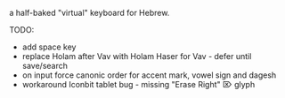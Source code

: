 a half-baked "virtual" keyboard for Hebrew.

TODO:
 - add space key
 - replace Holam after Vav with Holam Haser for Vav - defer until save/search
 - on input force canonic order for accent mark, vowel sign and dagesh
 - workaround Iconbit tablet bug - missing "Erase Right" &#x2326; glyph

